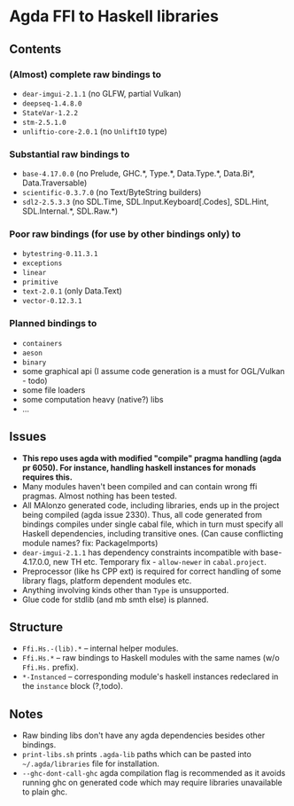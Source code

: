 # Agda FFI to Haskell libraries


## Contents

### (Almost) complete raw bindings to
* `dear-imgui-2.1.1` (no GLFW, partial Vulkan)
* `deepseq-1.4.8.0`
* `StateVar-1.2.2`
* `stm-2.5.1.0`
* `unliftio-core-2.0.1` (no `UnliftIO` type)

### Substantial raw bindings to
* `base-4.17.0.0` (no Prelude, GHC.\*, Type.\*, Data.Type.\*, Data.Bi\*, Data.Traversable)
* `scientific-0.3.7.0` (no Text/ByteString builders)
* `sdl2-2.5.3.3` (no SDL.Time, SDL.Input.Keyboard\[.Codes\], SDL.Hint, SDL.Internal.\*, SDL.Raw.\*)

### Poor raw bindings (for use by other bindings only) to
* `bytestring-0.11.3.1`
* `exceptions`
* `linear`
* `primitive`
* `text-2.0.1` (only Data.Text)
* `vector-0.12.3.1`

### Planned bindings to
* `containers`
* `aeson`
* `binary`
* some graphical api (I assume code generation is a must for OGL/Vulkan - todo)
* some file loaders
* some computation heavy (native?) libs
* ...


## Issues

* __This repo uses agda with modified "compile" pragma handling (agda pr 6050). For instance, handling haskell instances for monads requires this.__
* Many modules haven't been compiled and can contain wrong ffi pragmas.
Almost nothing has been tested.
* All MAlonzo generated code, including libraries, ends up in the project being compiled (agda issue 2330).
Thus, all code generated from bindings compiles under single cabal file, which in turn must specify all Haskell dependencies, including transitive ones. (Can cause conflicting module names? fix: PackageImports)
* `dear-imgui-2.1.1` has dependency constraints incompatible with base-4.17.0.0, new TH etc.
Temporary fix - `allow-newer` in `cabal.project`.
* Preprocessor (like hs CPP ext) is required for correct handling of some library flags, platform dependent modules etc.
* Anything involving kinds other than `Type` is unsupported.
* Glue code for stdlib (and mb smth else) is planned.


## Structure

* `Ffi.Hs.-(lib).*` &#8211; internal helper modules.
* `Ffi.Hs.*` &#8211; raw bindings to Haskell modules with the same names (w/o `Ffi.Hs.` prefix).
* `*-Instanced` &#8211; corresponding module's haskell instances redeclared in the `instance` block (?,todo).


## Notes

* Raw binding libs don't have any agda dependencies besides other bindings.
* `print-libs.sh` prints `.agda-lib` paths which can be pasted into `~/.agda/libraries` file for installation.
* `--ghc-dont-call-ghc` agda compilation flag is recommended as it avoids running ghc on generated code which may require libraries unavailable to plain ghc.

